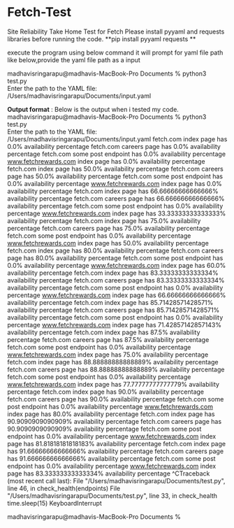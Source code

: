# Fetch-Test
Site Reliability Take Home Test for Fetch
Please install pyyaml and requests libraries  before running the code. 
**pip install pyyaml requests
**

execute the program using below command it will prompt for yaml file path like below,provide the yaml file path as a input

madhavisringarapu@madhavis-MacBook-Pro Documents % python3 test.py                                 
Enter the path to the YAML file: /Users/madhavisringarapu/Documents/input.yaml

**Output format** : Below is the output when i tested my code.
madhavisringarapu@madhavis-MacBook-Pro Documents % python3 test.py                                 
Enter the path to the YAML file: /Users/madhavisringarapu/Documents/input.yaml
fetch.com index page has 0.0% availability percentage
fetch.com careers page has 0.0% availability percentage
fetch.com some post endpoint has 0.0% availability percentage
www.fetchrewards.com index page has 0.0% availability percentage
fetch.com index page has 50.0% availability percentage
fetch.com careers page has 50.0% availability percentage
fetch.com some post endpoint has 0.0% availability percentage
www.fetchrewards.com index page has 0.0% availability percentage
fetch.com index page has 66.66666666666666% availability percentage
fetch.com careers page has 66.66666666666666% availability percentage
fetch.com some post endpoint has 0.0% availability percentage
www.fetchrewards.com index page has 33.33333333333333% availability percentage
fetch.com index page has 75.0% availability percentage
fetch.com careers page has 75.0% availability percentage
fetch.com some post endpoint has 0.0% availability percentage
www.fetchrewards.com index page has 50.0% availability percentage
fetch.com index page has 80.0% availability percentage
fetch.com careers page has 80.0% availability percentage
fetch.com some post endpoint has 0.0% availability percentage
www.fetchrewards.com index page has 60.0% availability percentage
fetch.com index page has 83.33333333333334% availability percentage
fetch.com careers page has 83.33333333333334% availability percentage
fetch.com some post endpoint has 0.0% availability percentage
www.fetchrewards.com index page has 66.66666666666666% availability percentage
fetch.com index page has 85.71428571428571% availability percentage
fetch.com careers page has 85.71428571428571% availability percentage
fetch.com some post endpoint has 0.0% availability percentage
www.fetchrewards.com index page has 71.42857142857143% availability percentage
fetch.com index page has 87.5% availability percentage
fetch.com careers page has 87.5% availability percentage
fetch.com some post endpoint has 0.0% availability percentage
www.fetchrewards.com index page has 75.0% availability percentage
fetch.com index page has 88.88888888888889% availability percentage
fetch.com careers page has 88.88888888888889% availability percentage
fetch.com some post endpoint has 0.0% availability percentage
www.fetchrewards.com index page has 77.77777777777779% availability percentage
fetch.com index page has 90.0% availability percentage
fetch.com careers page has 90.0% availability percentage
fetch.com some post endpoint has 0.0% availability percentage
www.fetchrewards.com index page has 80.0% availability percentage
fetch.com index page has 90.9090909090909% availability percentage
fetch.com careers page has 90.9090909090909% availability percentage
fetch.com some post endpoint has 0.0% availability percentage
www.fetchrewards.com index page has 81.81818181818183% availability percentage
fetch.com index page has 91.66666666666666% availability percentage
fetch.com careers page has 91.66666666666666% availability percentage
fetch.com some post endpoint has 0.0% availability percentage
www.fetchrewards.com index page has 83.33333333333334% availability percentage
^CTraceback (most recent call last):
  File "/Users/madhavisringarapu/Documents/test.py", line 46, in <module>
    check_health(endpoints)
  File "/Users/madhavisringarapu/Documents/test.py", line 33, in check_health
    time.sleep(15)
KeyboardInterrupt

madhavisringarapu@madhavis-MacBook-Pro Documents % 
